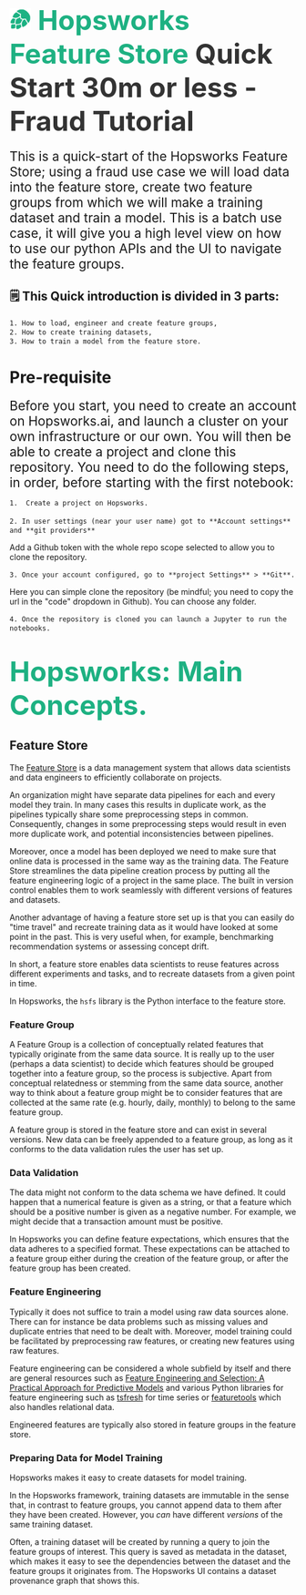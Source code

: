 # <span style="font-width:bold; font-size: 3rem; color:#1EB182;"><img src="images/icon102.png" width="38px"></img> **Hopsworks Feature Store** </span><span style="font-width:bold; font-size: 3rem; color:#333;">Quick Start 30m or less - Fraud Tutorial</span>

<span style="font-width:bold; font-size: 1.4rem;"> This is a quick-start of the Hopsworks Feature Store; using a fraud use case we will load data into the feature store, create two feature groups from which we will make a training dataset and train a model.  This is a batch use case, it will give you a high level view on how to use our python APIs and the UI to navigate the feature groups. </span>

## **🗒️ This Quick introduction is divided in 3 parts:** 
    1. How to load, engineer and create feature groups, 
    2. How to create training datasets,
    3. How to train a model from the feature store.


# Pre-requisite
<span style="font-width:bold; font-size: 1.4rem;">Before you start, you need to create an account on Hopsworks.ai, and launch a cluster on your own infrastructure or our own. You will then be able to create a project and clone this repository. You need to do the following steps, in order, before starting with the first notebook: </span>

    1.  Create a project on Hopsworks.
    
    2. In user settings (near your user name) got to **Account settings** and **git providers**
Add a Github token with the whole repo scope selected to allow you to clone the repository. 

    3. Once your account configured, go to **project Settings** > **Git**. 
Here you can simple clone the repository (be mindful; you need to copy the url in the "code" dropdown in Github). You can choose any folder.

    4. Once the repository is cloned you can launch a Jupyter to run the notebooks. 


#  <span style="font-width:bold; font-size: 3rem; color:#1EB182;">Hopsworks: Main Concepts.</span>



## Feature Store

The [Feature Store](https://www.hopsworks.ai/feature-store) is a data management system that allows data scientists and data engineers to efficiently collaborate on projects.

An organization might have separate data pipelines for each and every model they train. In many cases this results in duplicate work, as the pipelines typically share some preprocessing steps in common. Consequently, changes in some preprocessing steps would result in even more duplicate work, and potential inconsistencies between pipelines.

Moreover, once a model has been deployed we need to make sure that online data is processed in the same way as the training data. The Feature Store streamlines the data pipeline creation process by putting all the feature engineering logic of a project in the same place. The built in version control enables them to work seamlessly with different versions of features and datasets.

Another advantage of having a feature store set up is that you can easily do "time travel" and recreate training data as it would have looked at some point in the past. This is very useful when, for example, benchmarking recommendation systems or assessing concept drift.

In short, a feature store enables data scientists to reuse features across different experiments and tasks, and to recreate datasets from a given point in time. 

In Hopsworks, the `hsfs` library is the Python interface to the feature store.

### Feature Group

A Feature Group is a collection of conceptually related features that typically originate from the same data source. It is really up to the user (perhaps a data scientist) to decide which features should be grouped together into a feature group, so the process is subjective. Apart from conceptual relatedness or stemming from the same data source, another way to think about a feature group might be to consider features that are collected at the same rate (e.g. hourly, daily, monthly) to belong to the same feature group.

A feature group is stored in the feature store and can exist in several versions. New data can be freely appended to a feature group, as long as it conforms to the data validation rules the user has set up.

### Data Validation

The data might not conform to the data schema we have defined. It could happen that a numerical feature is given as a string, or that a feature which should be a positive number is given as a negative number. For example, we might decide that a transaction amount must be positive.

In Hopsworks you can define feature expectations, which ensures that the data adheres to a specified format. These expectations can be attached to a feature group either during the creation of the feature group, or after the feature group has been created.

### Feature Engineering

Typically it does not suffice to train a model using raw data sources alone. There can for instance be data problems such as missing values and duplicate entries that need to be dealt with. Moreover, model training could be facilitated by preprocessing raw features, or creating new features using raw features.

Feature engineering can be considered a whole subfield by itself and there are general resources such as [Feature Engineering and Selection: A Practical Approach for Predictive Models](https://www.amazon.com/Feature-Engineering-Selection-Practical-Predictive-dp-1138079227/dp/1138079227/ref=as_li_ss_tl?_encoding=UTF8&me=&qid=1588630415&linkCode=sl1&tag=inspiredalgor-20&linkId=f3f8d9f56031a030893aad8fc684a800&language=en_US) and various Python libraries for feature engineering such as [tsfresh](https://tsfresh.readthedocs.io/en/latest/) for time series or [featuretools](https://www.featuretools.com/) which also handles relational data.

Engineered features are typically also stored in feature groups in the feature store.


### Preparing Data for Model Training

Hopsworks makes it easy to create datasets for model training.

In the Hopsworks framework, training datasets are immutable in the sense that, in contrast to feature groups, you cannot append data to them after they have been created. However, you *can* have different *versions* of the same training dataset.

Often, a training dataset will be created by running a query to join the feature groups of interest. This query is saved as metadata in the dataset, which makes it easy to see the dependencies between the dataset and the feature groups it originates from. The Hopsworks UI contains a dataset provenance graph that shows this.

<!-- Moreover, you can download the dataset in a format compatible with the framework you're working with, e.g. tfrecords, numpy, csv... -->